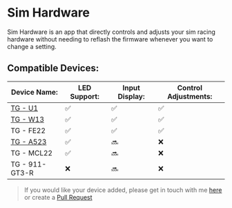# Sim Hardware
Sim Hardware is an app that directly controls and adjusts your sim racing hardware without needing to reflash the firmware whenever you want to change a setting.

## Compatible Devices:
| Device Name: | LED Support: | Input Display: | Control Adjustments: |
| --- | --- | --- | --- |
| [TG - U1](https://github.com/TeagueGillard/TG-U1) | :white_check_mark: | :white_check_mark: | :white_check_mark: |
| [TG - W13](https://github.com/TeagueGillard/W13) | :white_check_mark: | :white_check_mark: | :white_check_mark: |
| TG - FE22 | :white_check_mark: | :white_check_mark: | :white_check_mark: |
| [TG - A523](https://github.com/TeagueGillard/A523) | :white_check_mark: | :soon: | :x: |
| TG - MCL22 | :white_check_mark: | :soon: | :x: |
| TG - 911-GT3-R | :x: | :soon: | :x: |




> If you would like your device added, please get in touch with me [here](mailto:teaguegillard@gmail.com) or create a [Pull Request](https://github.com/TeagueGillard/Sim-Hardware/pulls)
